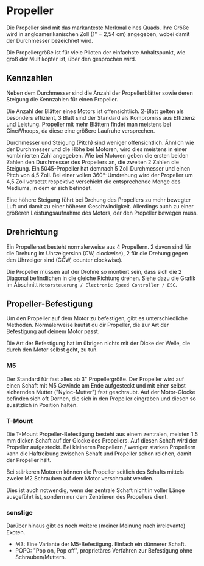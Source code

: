 # Propeller

Die Propeller sind mit das markanteste Merkmal eines Quads. Ihre Größe wird in angloamerikanischen Zoll (1" = 2,54 cm) angegeben, wobei damit der Durchmesser bezeichnet wird.

Die Propellergröße ist für viele Piloten der einfachste Anhaltspunkt, wie groß der Multikopter ist, über den gesprochen wird.

## Kennzahlen

Neben dem Durchmesser sind die Anzahl der Propellerblätter sowie deren Steigung die Kennzahlen für einen Propeller.

Die Anzahl der Blätter eines Motors ist offensichtlich. 2-Blatt gelten als besonders effizient, 3 Blatt sind der Standard als Kompromiss aus Effizienz und Leistung. Propeller mit mehr Blättern findet man meistens bei CineWhoops, da diese eine größere Laufruhe versprechen.

Durchmesser und Steigung (Pitch) sind weniger offensichtlich. Ähnlich wie der Durchmesser und die Höhe bei Motoren, wird dies meistens in einer kombinierten Zahl angegeben. Wie bei Motoren geben die ersten beiden Zahlen den Durchmesser des Propellers an, die zweiten 2 Zahlen die Steigung. Ein 5045-Propeller hat demnach 5 Zoll Durchmesser und einen Pitch von 4,5 Zoll. Bei einer vollen 360°-Umdrehung wird der Propeller um 4,5 Zoll versetzt respektive verschiebt die entsprechende Menge des Mediums, in dem er sich befindet.

Eine höhere Steigung führt bei Drehung des Propellers zu mehr bewegter Luft und damit zu einer höheren Geschwindigkeit. Allerdings auch zu einer größeren Leistungsaufnahme des Motors, der den Propeller bewegen muss.

## Drehrichtung

Ein Propellerset besteht normalerweise aus 4 Propellern. 2 davon sind für die Drehung im Uhrzeigersinn (CW, clockwise), 2 für die Drehung gegen den Uhrzeiger sind (CCW, counter clockwise).

Die Propeller müssen auf der Drohne so montiert sein, dass sich die 2 Diagonal befindlichen in die gleiche Richtung drehen. Siehe dazu die Grafik im Abschnitt `Motorsteuerung / Electronic Speed Controller / ESC`.

## Propeller-Befestigung

Um den Propeller auf dem Motor zu befestigen, gibt es unterschiedliche Methoden. Normalerweise kaufst du dir Propeller, die zur Art der Befestigung auf deinem Motor passt.

Die Art der Befestigung hat im übrigen nichts mit der Dicke der Welle, die durch den Motor selbst geht, zu tun.

### M5

Der Standard für fast alles ab 3" Propellergröße. Der Propeller wird auf einen Schaft mit M5 Gewinde am Ende aufgesteckt und mit einer selbst sichernden Mutter ("Nyloc-Mutter") fest geschraubt. Auf der Motor-Glocke befinden sich oft Dornen, die sich in den Propeller eingraben und diesen so zusätzlich in Position halten.

### T-Mount

Die T-Mount Propeller-Befestigung besteht aus einem zentralen, meisten 1.5 mm dicken Schaft auf der Glocke des Propellers. Auf diesen Schaft wird der Propeller aufgesteckt. Bei kleineren Propellern / weniger starken Propellern kann die Haftreibung zwischen Schaft und Propeller schon reichen, damit der Propeller hält.

Bei stärkeren Motoren können die Propeller seitlich des Schafts mittels zweier M2 Schrauben auf dem Motor verschraubt werden.

Dies ist auch notwendig, wenn der zentrale Schaft nicht in voller Länge ausgeführt ist, sondern nur dem Zentrieren des Propellers dient.

### sonstige

Darüber hinaus gibt es noch weitere (meiner Meinung nach irrelevante) Exoten.

- M3: Eine Variante der M5-Befestigung. Einfach ein dünnerer Schaft.
- POPO: "Pop on, Pop off", proprietäres Verfahren zur Befestigung ohne Schrauben/Muttern.
